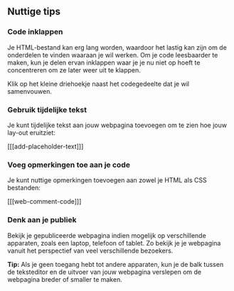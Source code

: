 ## Nuttige tips

### Code inklappen

Je HTML-bestand kan erg lang worden, waardoor het lastig kan zijn om de onderdelen te vinden waaraan je wil werken. Om je code leesbaarder te maken, kun je delen ervan inklappen waar je je nu niet op hoeft te concentreren om ze later weer uit te klappen.

Klik op het kleine driehoekje naast het codegedeelte dat je wil samenvouwen.

### Gebruik tijdelijke tekst

Je kunt tijdelijke tekst aan jouw webpagina toevoegen om te zien hoe jouw lay-out eruitziet:

[[[add-placeholder-text]]]

### Voeg opmerkingen toe aan je code

Je kunt nuttige opmerkingen toevoegen aan zowel je HTML als CSS bestanden:

[[[web-comment-code]]]

### Denk aan je publiek

Bekijk je gepubliceerde webpagina indien mogelijk op verschillende apparaten, zoals een laptop, telefoon of tablet. Zo bekijk je je webpagina vanuit het perspectief van veel verschillende bezoekers.

**Tip:** Als je geen toegang hebt tot andere apparaten, kun je de balk tussen de teksteditor en de uitvoer van jouw webpagina verslepen om de webpagina breder of smaller te maken.

